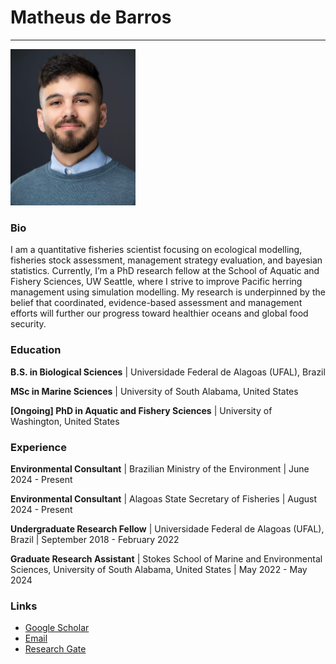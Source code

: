 # Matheus de Barros

---

<img src="./matheus.JPG" alt="Matheus" width="200"/>

### Bio
I am a quantitative fisheries scientist focusing on ecological modelling, fisheries stock assessment, management strategy evaluation, and bayesian statistics. Currently, I’m a PhD research fellow at the School of Aquatic and Fishery Sciences, UW Seattle, where I strive to improve Pacific herring management using simulation modelling. My research is underpinned by the belief that coordinated, evidence-based assessment and management efforts will further our progress toward healthier oceans and global food security.

### Education
**B.S. in Biological Sciences** | Universidade Federal de Alagoas (UFAL), Brazil

**MSc in Marine Sciences** | University of South Alabama, United States

**[Ongoing] PhD in Aquatic and Fishery Sciences** | University of Washington, United States

### Experience
**Environmental Consultant** | Brazilian Ministry of the Environment | June 2024 - Present

**Environmental Consultant** | Alagoas State Secretary of Fisheries | August 2024 - Present

**Undergraduate Research Fellow** | Universidade Federal de Alagoas (UFAL), Brazil | September 2018 - February 2022

**Graduate Research Assistant** | Stokes School of Marine and Environmental Sciences, University of South Alabama, United States | May 2022 - May 2024

### Links
- [Google Scholar](https://scholar.google.com/citations?user=m8i6hjgAAAAJ&hl=pt-BR)
- [Email](mailto:mdbarros@uw.edu)
- [Research Gate](https://www.researchgate.net/profile/Matheus-De-Barros-3?ev=hdr_xprf)
